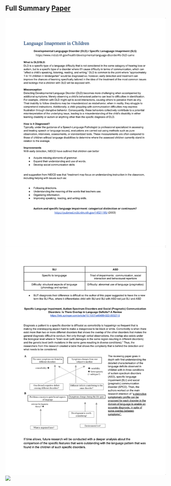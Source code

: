 ## Full Summary [Paper](/Literature/Lee_Research/Language_LiteraturePaper.pdf)
![](/Literature/Language_Research/Language_1.png)
![](/Literature/Language_Research/Language_2.png)
![](/Literature/Language_Research/Language_3.png)
